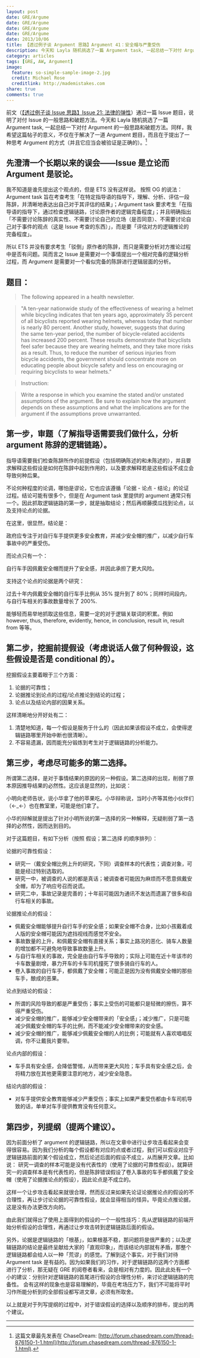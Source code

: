 ```yaml
---
layout: post
date: GRE/Argume
date: GRE/Argume
date: GRE/Argume
date: GRE/Argume
date: 2013/10/06
title: 【透过例子谈 Argument 思路】Argument 41：安全帽与严重受伤
description: 今天和 Layla 随机挑选了一篇 Argument task, 一起总结一下对付 Argument 的一般思路和破题方法。同样，我希望这篇帖子的意义，不仅在于解决了一道 Argument 题目，而且在于提出了一种思考 Argument 的方式（并且它应当会被验证是正确的）。
category: articles
tags: [GRE, AW, Argument]
image:
  feature: so-simple-sample-image-2.jpg
  credit: Michael Rose
  creditlink: http://mademistakes.com
share: true
comments: true
---
```

前文（[【透过例子谈 Issue 思路】Issue 21: 法律的弹性]({{site.url}}/GRE-Issue)）通过一篇 Issue 题目，说明了对付 Issue 的一般思路和破题方法。今天和 Layla 随机挑选了一篇 Argument task, 一起总结一下对付 Argument 的一般思路和破题方法。同样，我希望这篇帖子的意义，不仅在于解决了一道 Argument 题目，而且在于提出了一种思考 Argument 的方式（并且它应当会被验证是正确的）。[^1]

<!--more-->

## 先澄清一个长期以来的误会——Issue 是立论而 Argument 是驳论。

我不知道是谁先提出这个观点的，但是 ETS 没有这样说。
按照 OG 的说法：Argument task 旨在考查考生「在特定指导语的指导下，理解、分析、评估一段陈辞，并清晰地表达出自己对于其评估的结果」；Argument task 要求考生「在指导语的指导下，通过检查逻辑链路，讨论原作者的逻辑完备程度」；并且明确指出「不需要讨论陈辞的真实性、不需要讨论自己的立场（是否同意）、不需要讨论自己对于事件的观点（这是 Issue 考查的东西）」，而是要「评估对方的逻辑推论的完备程度」。

所以 ETS 并没有要求考生「驳倒」原作者的陈辞，而只是需要分析对方推论过程中是否有问题。简而言之 Issue 是需要对一个事情提出一个相对完备的逻辑分析过程，而 Argument 是需要对一个看似完备的陈辞进行逻辑层面的分析。

## 题目：
> The following appeared in a health newsletter.

>"A ten-year nationwide study of the effectiveness of wearing a helmet while bicycling indicates that ten years ago, approximately 35 percent of all bicyclists reported wearing helmets, whereas today that number is nearly 80 percent. Another study, however, suggests that during the same ten-year period, the number of bicycle-related accidents has increased 200 percent. These results demonstrate that bicyclists feel safer because they are wearing helmets, and they take more risks as a result. Thus, to reduce the number of serious injuries from bicycle accidents, the government should concentrate more on educating people about bicycle safety and less on encouraging or requiring bicyclists to wear helmets."

>Instruction:

>Write a response in which you examine the stated and/or unstated assumptions of the argument. Be sure to explain how the argument depends on these assumptions and what the implications are for the argument if the assumptions prove unwarranted.

## 第一步，审题（了解指导语需要我们做什么，分析 argument 陈辞的逻辑链路）。

指导语需要我们检查陈辞所作的前提假设（包括明确陈述的和未陈述的），并且要求解释这些假设是如何在陈辞中起到作用的，以及要求解释若是这些假设不成立会导致何种后果。

不论何种程度的论调，哪怕是谬论，它也应该遵循「论据 - 论点 - 结论」的论证过程。结论可能有很多个，但是在 Argument task 里提供的 argument 通常只有一个。因此抓取逻辑链路的第一步，就是抽取结论；然后再顺藤摸瓜找到论点，以及支持论点的论据。

在这里，很显然，结论是：

政府应专注于对自行车手提供更多安全教育，并减少安全帽的推广，以减少自行车事故中的严重受伤。

而论点只有一个：

自行车手因佩戴安全帽而提升了安全感，并因此承担了更大风险。

支持这个论点的论据是两个研究：

过去十年内佩戴安全帽的自行车手比例从 35% 提升到了 80%；同样时间段内，与自行车相关的事故数量增长了 200%.

能够轻而易举地抓取这些信息，需要一定的对于逻辑关联词的积累。例如 however, thus, therefore, evidently, hence, in conclusion, result in, result from 等等。

## 第二步，挖掘前提假设（考虑说话人做了何种假设，这些假设是否是 conditional 的）。

挖掘假设主要着眼于三个方面：

1. 论据的可靠性；
1. 论据推论到论点的过程/论点推论到结论的过程；
1. 论点以及结论内部的因果关系。

这样清晰地分开好处有二：

1. 清楚地知道，每一个假设是服务于什么的（因此如果该假设不成立，会使得逻辑链路哪里开始中断也很清晰）。
1. 不容易遗漏，因而能充分锻炼到考生对于逻辑链路的分析能力。

## 第三步，考虑尽可能多的第二选择。

所谓第二选择，是对于事情结果的原因的另一种假设。第二选择的出现，削弱了原本原因推导结果的必然性。这应该是显然的，比如说：

小明向老师告状，说小华拿了他的苹果吃。小华辩称说，当时小齐等其他小伙伴们（←_←）也在教室里，可能是他们拿了。

小华的辩解就是提出了针对小明所说的第一选择的另一种解释，无疑削弱了第一选择的必然性，因而达到目的。

对于这篇题目，有如下分析（按照 假设；第二选择 的顺序排列）：

论据的可靠性假设：

* 研究一（戴安全帽比例上升的研究，下同）调查样本的代表性；调查对象，可能是经过特别选取的。
* 研究一中，被调查的人说的都是真话；被调查者可能因为麻烦而不愿意佩戴安全帽，却为了响应号召而说谎。
* 研究二中，事故记录是完善的；十年前可能因为通讯不发达而遗漏了很多和自行车相关的事故。

论据推论点的假设：

* 佩戴安全帽能够提升自行车手的安全感；如果安全帽不合身，比如小孩戴着成人版的安全帽可能因为遮挡视线而感觉不安全。
* 事故数量的上升，和佩戴安全帽有直接关系；事实上路况的恶化、骑车人数量的增加都不可避免地导致事故数量上升。
* 与自行车相关的事故，完全是由自行车手导致的；实际上可能在近十年该市的卡车数量剧增，暴力开车的卡车司机撞死了很多骑自行车的人。
* 卷入事故的自行车手，都佩戴了安全帽；可能正是因为没有佩戴安全帽的那些车手，酿成的恶果。

论点到结论的假设：

* 所谓的风险导致的都是严重受伤；事实上受伤的可能都只是轻微的擦伤，算不得严重受伤。
* 减少安全帽的推广，能够减少安全帽带来的「安全感」；减少推广，只是可能减少佩戴安全帽的车手的比例，而不能减少安全帽带来的安全感。
* 减少安全帽的推广，能够减少佩戴安全帽的人的比例；可能就有人喜欢唱唱反调，你不让戴我片要带。

论点内部的假设：

* 车手具有安全感，会降低警惕，从而带来更大风险；车手具有安全感之后，会将精力放在其他更需要注意的地方，减少安全隐患。

结论内部的假设：

* 对车手提供安全教育能够减少严重受伤；事实上如果严重受伤都由卡车司机导致的话，单单对车手提供教育没有任何意义。

## 第四步，列提纲（提两个建议）。

因为前面分析了 argument 的逻辑链路，所以在文章中进行让步攻击看起来会变得很容易。因为我们分析的每个假设都有对应的点或者过程，我们可以假设对应于逻辑链路前面的某个假设成立，然后论述后面的假设不成立，从而展开文章。比如说：
研究一调查的样本可能是没有代表性的（使用了论据的可靠性假设）。就算研究一的调查样本是有代表性的，但是陈辞错误假设了卷入事故的车手都佩戴了安全帽（使用了论据推论点的假设），因此论点是不成立的。

这样一个让步攻击看起来就很合理，然而反过来如果先论证论据推论点的假设的不合理性，再让步讨论论据的可靠性假设，就会显得相当的怪异。毕竟论点推论据，这是没有办法更改方向的。

由此我们就得出了使用上面得到的假设的一个一般性技巧：先从逻辑链路的前端开始分析假设的合理性，再通过让步攻击转到逻辑链路后面的假设。

另外，论据是逻辑链路的「根基」，如果根基不稳，那问题将是很严重的；以及逻辑链路的结论是最终呈献给大家的「直观印象」，而该结论内部就有矛盾，那整个逻辑链路都会给人以一种「荒谬」的感觉。了解到这个事实，对于我们对待 Argument task 是有益的。因为如果我们的习作，对于逻辑链路的这两个方面都进行了分析，那无疑在 GRE 的阅卷者看来，会是相对有力度的。因此此处有一个小的建议：分别针对逻辑链路的首尾进行假设的合理性分析，来讨论逻辑链路的完备性。
会有这样的现象也是容易理解的，毕竟在考场压力下，我们不可能将平时习作所能分析到的全部假设都写进文章，必须有所取舍。

以上就是对于列写提纲的过程中，对于错误假设的选择以及顺序的排布，提出的两个建议。


------

[^1]: 这篇文章最先发表在 ChaseDream: [http://forum.chasedream.com/thread-876150-1-1.html](http://forum.chasedream.com/thread-876150-1-1.html).
